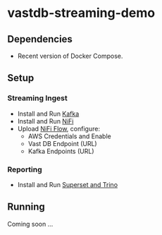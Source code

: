 # vastdb-streaming-demo

## Dependencies

- Recent version of Docker Compose.

## Setup

### Streaming Ingest

- Install and Run [Kafka](https://github.com/snowch/vast-docker-compose-examples/tree/main/kafka)
- Install and Run [NiFi](https://github.com/snowch/vast-docker-compose-examples/tree/main/vastdb-nifi)
- Upload [NiFi Flow](./Streaming_Ingest.json), configure:
  - AWS Credentials and Enable
  - Vast DB Endpoint (URL)
  - Kafka Endpoints (URL)

### Reporting

- Install and Run [Superset and Trino](https://github.com/snowch/vast-docker-compose-examples/tree/main/vastdb-superset)

## Running

Coming soon ...
